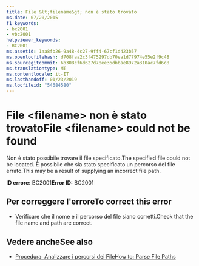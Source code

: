 ```yaml
---
title: File &lt;filename&gt; non è stato trovato
ms.date: 07/20/2015
f1_keywords:
- bc2001
- vbc2001
helpviewer_keywords:
- BC2001
ms.assetid: 1aa8fb26-9a48-4c27-9ff4-67cf1d423b57
ms.openlocfilehash: d708faa2c3f475297db70ea1d77974e55e2f9c48
ms.sourcegitcommit: 6b308cf6d627d78ee36dbbae8972a310ac7fd6c8
ms.translationtype: MT
ms.contentlocale: it-IT
ms.lasthandoff: 01/23/2019
ms.locfileid: "54684580"
---
```

# <a name="file-ltfilenamegt-could-not-be-found"></a><span data-ttu-id="c12ca-102">File &lt;filename&gt; non è stato trovato</span><span class="sxs-lookup"><span data-stu-id="c12ca-102">File &lt;filename&gt; could not be found</span></span>
<span data-ttu-id="c12ca-103">Non è stato possibile trovare il file specificato.</span><span class="sxs-lookup"><span data-stu-id="c12ca-103">The specified file could not be located.</span></span> <span data-ttu-id="c12ca-104">È possibile che sia stato specificato un percorso del file errato.</span><span class="sxs-lookup"><span data-stu-id="c12ca-104">This may be a result of supplying an incorrect file path.</span></span>  
  
 <span data-ttu-id="c12ca-105">**ID errore:** BC2001</span><span class="sxs-lookup"><span data-stu-id="c12ca-105">**Error ID:** BC2001</span></span>  
  
## <a name="to-correct-this-error"></a><span data-ttu-id="c12ca-106">Per correggere l'errore</span><span class="sxs-lookup"><span data-stu-id="c12ca-106">To correct this error</span></span>  
  
-   <span data-ttu-id="c12ca-107">Verificare che il nome e il percorso del file siano corretti.</span><span class="sxs-lookup"><span data-stu-id="c12ca-107">Check that the file name and path are correct.</span></span>  
  
## <a name="see-also"></a><span data-ttu-id="c12ca-108">Vedere anche</span><span class="sxs-lookup"><span data-stu-id="c12ca-108">See also</span></span>
- [<span data-ttu-id="c12ca-109">Procedura: Analizzare i percorsi dei File</span><span class="sxs-lookup"><span data-stu-id="c12ca-109">How to: Parse File Paths</span></span>](../../visual-basic/developing-apps/programming/drives-directories-files/how-to-parse-file-paths.md)
